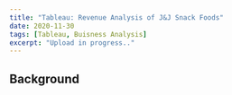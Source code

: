 ```yaml
---
title: "Tableau: Revenue Analysis of J&J Snack Foods"
date: 2020-11-30
tags: [Tableau, Buisness Analysis]
excerpt: "Upload in progress.."
---
```


## Background
